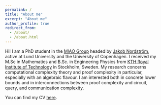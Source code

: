 ```yaml
---
permalink: /
title: "About me"
excerpt: "About me"
author_profile: true
redirect_from: 
  - /about/
  - /about.html
---
```


Hi! I am a PhD student in the <a href="https://jakobnordstrom.github.io/miao-group/">MIAO Group</a> headed by <a href="https://jakobnordstrom.github.io/">Jakob Nordström</a>, active at Lund University and the University of Copenhagen. I received my M.Sc in Mathematics and B.Sc. in Engineering Physics from <a href="https://www.kth.se/en">KTH Royal Institute of Technology</a> in Stockholm, Sweden. My research concerns computational complexity theory and proof complexity in particular, especially with an algebraic flavour. I am interested both in concrete lower bounds and in interconnections between proof complexity and circuit, query, and communication complexity. 

You can find my CV <a href="https://github.com/jonascon/jonascon.github.io/CV-jonas-conneryd.pdf">here</a>. 
